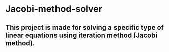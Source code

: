# Jacobi-method-solver
## This project is made for solving a specific type of linear equations using iteration method (Jacobi method).
